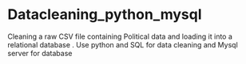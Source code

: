 # Datacleaning_python_mysql
Cleaning a raw CSV file containing Political data and loading it into a relational database . Use python and SQL for data cleaning and Mysql server for database

